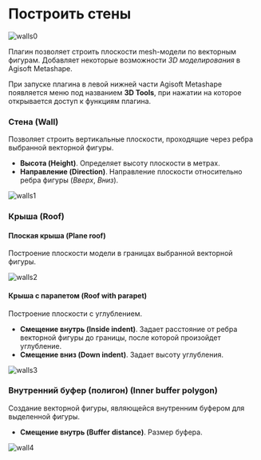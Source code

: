 # Построить стены

![walls0](https://user-images.githubusercontent.com/27758021/120117184-9986c900-c194-11eb-8476-fce7e609d86e.JPG)

Плагин позволяет строить плоскости mesh-модели по векторным фигурам. 
Добавляет некоторые возможности _3D моделирования_ в Agisoft Metashape.

При запуске плагина в левой нижней части Agisoft Metashape появляется меню под названием **3D Tools**, 
при нажатии на которое открывается доступ к функциям плагина.

### Стена (Wall)

Позволяет строить вертикальные плоскости, проходящие через ребра выбранной векторной фигуры.

- **Высота (Height)**. Определяет высоту плоскости в метрах.
- **Направление (Direction)**. Направление плоскости относительно ребра фигуры (_Вверх_, _Вниз_).

![walls1](https://user-images.githubusercontent.com/27758021/120116971-917a5980-c193-11eb-976a-d131335111de.gif)

### Крыша (Roof)

#### Плоская крыша (Plane roof)

Построение плоскости модели в границах выбранной векторной фигуры.

![walls2](https://user-images.githubusercontent.com/27758021/120116982-9808d100-c193-11eb-9cd5-bd50c8a89e44.gif)

#### Крыша с парапетом (Roof with parapet)

Построение плоскости с углублением.

- **Смещение внутрь (Inside indent)**. Задает расстояние от ребра векторной фигуры до границы, после которой произойдет углубление.
- **Смещение вниз (Down indent)**. Задает высоту углубления.

![walls3](https://user-images.githubusercontent.com/27758021/120116986-9b9c5800-c193-11eb-8be3-a6dab52a18ae.gif)

### Внутренний буфер (полигон) (Inner buffer polygon)

Создание векторной фигуры, являющейся внутренним буфером для выделенной фигуры.

- **Смещение внутрь (Buffer distance)**. Размер буфера.

![wall4](https://user-images.githubusercontent.com/27758021/120117392-a0faa200-c195-11eb-93f9-9fd7910d8e18.JPG)
